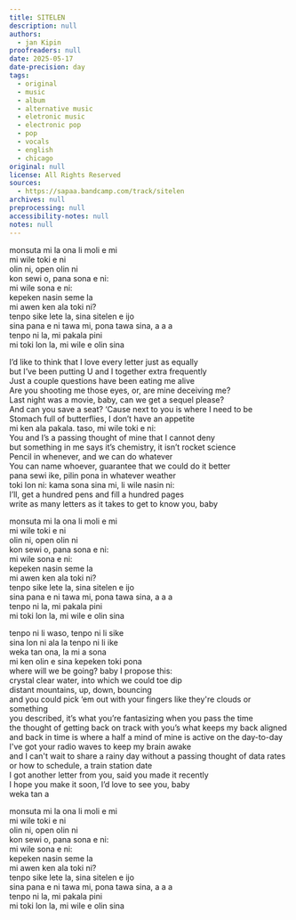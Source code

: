 ```yaml
---
title: SITELEN
description: null
authors:
  - jan Kipin
proofreaders: null
date: 2025-05-17
date-precision: day
tags:
  - original
  - music
  - album
  - alternative music
  - eletronic music
  - electronic pop
  - pop
  - vocals
  - english
  - chicago
original: null
license: All Rights Reserved
sources:
  - https://sapaa.bandcamp.com/track/sitelen
archives: null
preprocessing: null
accessibility-notes: null
notes: null
---
```


monsuta mi la ona li moli e mi  \
mi wile toki e ni  \
olin ni, open olin ni  \
kon sewi o, pana sona e ni:  \
mi wile sona e ni:  \
kepeken nasin seme la  \
mi awen ken ala toki ni?  \
tenpo sike lete la, sina sitelen e ijo  \
sina pana e ni tawa mi, pona tawa sina, a a a  \
tenpo ni la, mi pakala pini  \
mi toki lon la, mi wile e olin sina

I’d like to think that I love every letter just as equally  \
but I’ve been putting U and I together extra frequently  \
Just a couple questions have been eating me alive  \
Are you shooting me those eyes, or, are mine deceiving me?  \
Last night was a movie, baby, can we get a sequel please?  \
And can you save a seat? ‘Cause next to you is where I need to be  \
Stomach full of butterflies, I don’t have an appetite  \
mi ken ala pakala. taso, mi wile toki e ni:  \
You and I’s a passing thought of mine that I cannot deny  \
but something in me says it’s chemistry, it isn’t rocket science  \
Pencil in whenever, and we can do whatever  \
You can name whoever, guarantee that we could do it better  \
pana sewi ike, pilin pona in whatever weather  \
toki lon ni: kama sona sina mi, li wile nasin ni:  \
I’ll, get a hundred pens and fill a hundred pages  \
write as many letters as it takes to get to know you, baby

monsuta mi la ona li moli e mi  \
mi wile toki e ni  \
olin ni, open olin ni  \
kon sewi o, pana sona e ni:  \
mi wile sona e ni:  \
kepeken nasin seme la  \
mi awen ken ala toki ni?  \
tenpo sike lete la, sina sitelen e ijo  \
sina pana e ni tawa mi, pona tawa sina, a a a  \
tenpo ni la, mi pakala pini  \
mi toki lon la, mi wile e olin sina

tenpo ni li waso, tenpo ni li sike  \
sina lon ni ala la tenpo ni li ike  \
weka tan ona, la mi a sona  \
mi ken olin e sina kepeken toki pona  \
where will we be going? baby I propose this:  \
crystal clear water, into which we could toe dip  \
distant mountains, up, down, bouncing  \
and you could pick ‘em out with your fingers like they're clouds or something  \
you described, it’s what you’re fantasizing when you pass the time  \
the thought of getting back on track with you’s what keeps my back aligned  \
and back in time is where a half a mind of mine is active on the day-to-day  \
I've got your radio waves to keep my brain awake  \
and I can't wait to share a rainy day without a passing thought of data rates or how to schedule, a train station date  \
I got another letter from you, said you made it recently  \
I hope you make it soon, I’d love to see you, baby  \
weka tan a

monsuta mi la ona li moli e mi  \
mi wile toki e ni  \
olin ni, open olin ni  \
kon sewi o, pana sona e ni:  \
mi wile sona e ni:  \
kepeken nasin seme la  \
mi awen ken ala toki ni?  \
tenpo sike lete la, sina sitelen e ijo  \
sina pana e ni tawa mi, pona tawa sina, a a a  \
tenpo ni la, mi pakala pini  \
mi toki lon la, mi wile e olin sina
